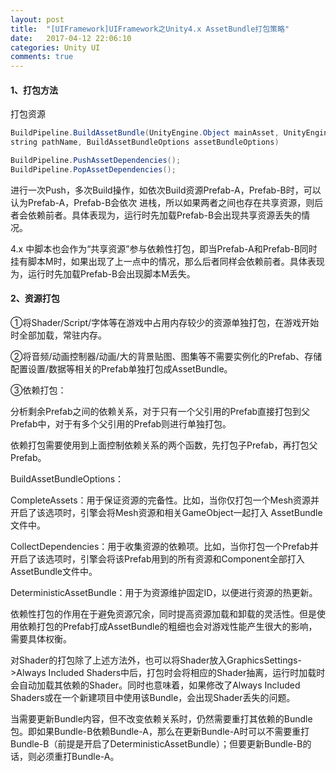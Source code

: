 ```yaml
---
layout: post
title:  "[UIFramework]UIFramework之Unity4.x AssetBundle打包策略"
date:   2017-04-12 22:06:10
categories: Unity UI
comments: true
---
```


#### 1、打包方法
打包资源
```java
BuildPipeline.BuildAssetBundle(UnityEngine.Object mainAsset, UnityEngine.Object[] assets,  
string pathName, BuildAssetBundleOptions assetBundleOptions)  
```

```java
BuildPipeline.PushAssetDependencies();  
BuildPipeline.PopAssetDependencies();  
```

进行一次Push，多次Build操作，如依次Build资源Prefab-A，Prefab-B时，可以认为Prefab-A，Prefab-B会依次 进栈，所以如果两者之间也存在共享资源，则后者会依赖前者。具体表现为，运行时先加载Prefab-B会出现共享资源丢失的情况。

4.x 中脚本也会作为“共享资源”参与依赖性打包，即当Prefab-A和Prefab-B同时挂有脚本M时，如果出现了上一点中的情况，那么后者同样会依赖前者。具体表现为，运行时先加载Prefab-B会出现脚本M丢失。

#### 2、资源打包

①将Shader/Script/字体等在游戏中占用内存较少的资源单独打包，在游戏开始时全部加载，常驻内存。

②将音频/动画控制器/动画/大的背景贴图、图集等不需要实例化的Prefab、存储配置设置/数据等相关的Prefab单独打包成AssetBundle。

③依赖打包：

分析剩余Prefab之间的依赖关系，对于只有一个父引用的Prefab直接打包到父Prefab中，对于有多个父引用的Prefab则进行单独打包。

依赖打包需要使用到上面控制依赖关系的两个函数，先打包子Prefab，再打包父Prefab。

BuildAssetBundleOptions：

CompleteAssets：用于保证资源的完备性。比如，当你仅打包一个Mesh资源并开启了该选项时，引擎会将Mesh资源和相关GameObject一起打入
AssetBundle文件中。

CollectDependencies：用于收集资源的依赖项。比如，当你打包一个Prefab并开启了该选项时，引擎会将该Prefab用到的所有资源和Component全部打入AssetBundle文件中。

DeterministicAssetBundle：用于为资源维护固定ID，以便进行资源的热更新。

依赖性打包的作用在于避免资源冗余，同时提高资源加载和卸载的灵活性。但是使用依赖打包的Prefab打成AssetBundle的粗细也会对游戏性能产生很大的影响，需要具体权衡。

对Shader的打包除了上述方法外，也可以将Shader放入GraphicsSettings->Always Included Shaders中后，打包时会将相应的Shader抽离，运行时加载时会自动加载其依赖的Shader。同时也意味着，如果修改了Always Included Shaders或在一个新建项目中使用该Bundle，会出现Shader丢失的问题。

当需要更新Bundle内容，但不改变依赖关系时，仍然需要重打其依赖的Bundle包。即如果Bundle-B依赖Bundle-A，那么在更新Bundle-A时可以不需要重打Bundle-B（前提是开启了DeterministicAssetBundle）；但要更新Bundle-B的话，则必须重打Bundle-A。